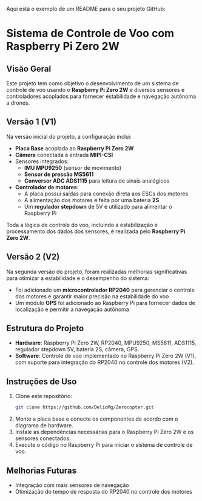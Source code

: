 Aqui está o exemplo de um README para o seu projeto GitHub:

#  Sistema de Controle de Voo com Raspberry Pi Zero 2W

## Visão Geral

Este projeto tem como objetivo o desenvolvimento de um sistema de controle de voo usando o **Raspberry Pi Zero 2W** e diversos sensores e controladores acoplados para fornecer estabilidade e navegação autônoma a drones.

## Versão 1 (V1)

Na versão inicial do projeto, a configuração inclui:
- **Placa Base** acoplada ao **Raspberry Pi Zero 2W**
- **Câmera** conectada à entrada **MIPI-CSI**
- Sensores integrados:
  - **IMU MPU9250** (sensor de movimento)
  - **Sensor de pressão MS5611**
  - **Conversor ADC ADS1115** para leitura de sinais analógicos
- **Controlador de motores**:
  - A placa possui saídas para conexão direta aos ESCs dos motores
  - A alimentação dos motores é feita por uma bateria **2S**
  - Um **regulador stepdown** de 5V é utilizado para alimentar o Raspberry Pi

Toda a lógica de controle do voo, incluindo a estabilização e processamento dos dados dos sensores, é realizada pelo **Raspberry Pi Zero 2W**.

## Versão 2 (V2)

Na segunda versão do projeto, foram realizadas melhorias significativas para otimizar a estabilidade e o desempenho do sistema:
- Foi adicionado um **microcontrolador RP2040** para gerenciar o controle dos motores e garantir maior precisão na estabilidade do voo
- Um módulo **GPS** foi adicionado ao Raspberry Pi para fornecer dados de localização e permitir a navegação autônoma

## Estrutura do Projeto

- **Hardware**: Raspberry Pi Zero 2W, RP2040, MPU9250, MS5611, ADS1115, regulador stepdown 5V, bateria 2S, câmera, GPS.
- **Software**: Controle de voo implementado no Raspberry Pi Zero 2W (V1), com suporte para integração do RP2040 no controle dos motores (V2).

## Instruções de Uso

1. Clone este repositório:
    ```bash
    git clone https://github.com/DelioMg/Zerocopter.git
    ```
2. Monte a placa base e conecte os componentes de acordo com o diagrama de hardware.
3. Instale as dependências necessárias para o Raspberry Pi Zero 2W e os sensores conectados.
4. Execute o código no Raspberry Pi para iniciar o sistema de controle de voo.

## Melhorias Futuras

- Integração com mais sensores de navegação
- Otimização do tempo de resposta do RP2040 no controle dos motores
